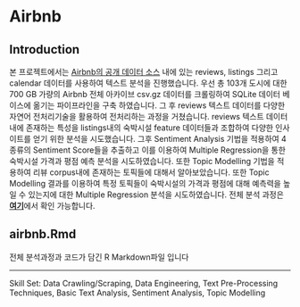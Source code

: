 # Airbnb

## Introduction

본 프로젝트에서는 [Airbnb의 공개 데이터 소스](http://insideairbnb.com/get-the-data.html) 내에 있는 reviews, listings 그리고 calendar 데이터를 사용하여 텍스트 분석을 진행했습니다. 우선 총 103개 도시에 대한 700 GB 가량의 Airbnb 전체 아카이브 csv.gz 데이터를 크롤링하여 SQLite 데이터 베이스에 옮기는 파이프라인을 구축 하였습니다. 그 후 reviews 텍스트 데이터를 다양한 자연어 전처리기술을 활용하여 전처리하는 과정을 거쳤습니다. reviews 텍스트 데이터내에 존재하는 특성을 listings내의 숙박시설 feature 데이터들과 조합하여 다양한 인사이트를 얻기 위한 분석을 시도했습니다. 그후 Sentiment Analysis 기법을 적용하여 4종류의 Sentiment Score들을 추출하고 이를 이용하여 Multiple Regression을 통한 숙박시설 가격과 평점 예측 분석을 시도하였습니다. 또한 Topic Modelling 기법을 적용하여 리뷰 corpus내에 존재하는 토픽들에 대해서 알아보았습니다. 또한 Topic Modelling 결과를 이용하여 특정 토픽들이 숙박시설의 가격과 평점에 대해 예측력을 높일 수 있는지에 대한 Multiple Regression 분석을 시도하였습니다. 전체 분석 과정은 [**여기**](https://sakjung.github.io/airbnb)에서 확인 가능합니다.

## airbnb.Rmd

전체 분석과정과 코드가 담긴 R Markdown파일 입니다 

--------

Skill Set: Data Crawling/Scraping, Data Engineering, Text Pre-Processing Techniques, Basic Text Analysis, Sentiment Analysis, Topic Modelling

